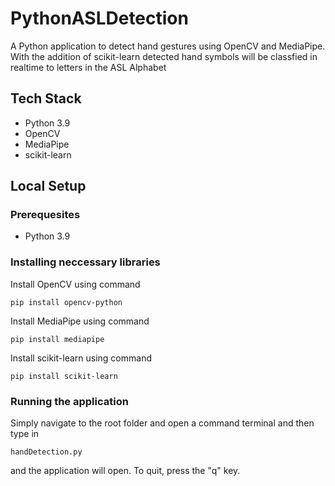 # PythonASLDetection
A Python application to detect hand gestures using OpenCV and MediaPipe. With the addition of scikit-learn detected hand symbols will be classfied in realtime to letters in the ASL Alphabet

## Tech Stack
- Python 3.9
- OpenCV
- MediaPipe
- scikit-learn

## Local Setup
### Prerequesites
- Python 3.9

### Installing neccessary libraries
Install OpenCV using command 
```
pip install opencv-python
```

Install MediaPipe using command
```
pip install mediapipe
```

Install scikit-learn using command
```
pip install scikit-learn
```

### Running the application
Simply navigate to the root folder and open a command terminal and then type in 
```
handDetection.py
```
and the application will open. To quit, press the "q" key.

